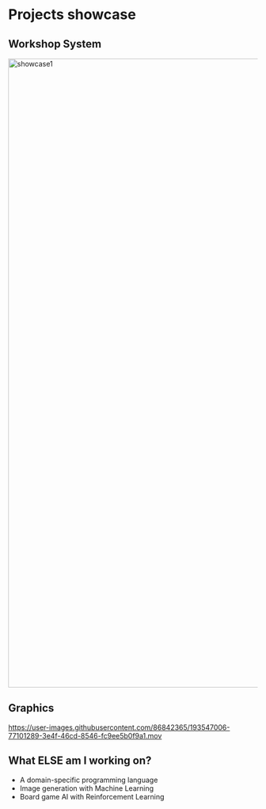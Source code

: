 # Projects showcase

## Workshop System

<img width="1270" alt="showcase1" src="https://user-images.githubusercontent.com/86842365/193546652-f0d3a0da-4bab-4907-b7b0-564727eba4a9.png">

## Graphics

https://user-images.githubusercontent.com/86842365/193547006-77101289-3e4f-46cd-8546-fc9ee5b0f9a1.mov

## What ELSE am I working on?

- A domain-specific programming language
- Image generation with Machine Learning
- Board game AI with Reinforcement Learning
